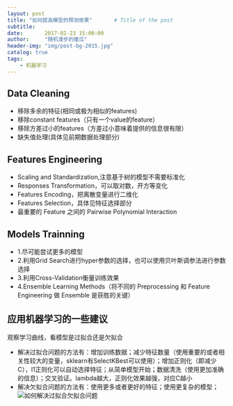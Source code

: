 ```yaml
---
layout: post
title: "如何提高模型的预测效果"       # Title of the post
subtitle:
date:       2017-02-23 15:00:00
author:     "随机漫步的傻瓜"
header-img: "img/post-bg-2015.jpg"
catalog: true
tags:
    - 机器学习
---
```


## Data Cleaning
- 移除多余的特征(相同或极为相似的features)
- 移除constant features（只有一个value的feature）
- 移除方差过小的features（方差过小意味着提供的信息很有限）
- 缺失值处理(具体见前期数据处理部分)

## Features Engineering
- Scaling and Standardization,注意基于树的模型不需要标准化
- Responses Transformation，可以取对数，开方等变化
- Features Encoding，把离散变量进行二维化
- Features Selection，具体见特征选择部分
- 最重要的 Feature 之间的 Pairwise Polynomial Interaction

## Models Trainning
- 1.尽可能尝试更多的模型
- 2.利用Grid Search进行hyper参数的选择，也可以使用贝叶斯调参法进行参数选择
- 3.利用Cross-Validation衡量训练效果
- 4.Ensemble Learning Methods（将不同的 Preprocessing 和 Feature Engineering 做 Ensemble 是获胜的关键）

## 应用机器学习的一些建议
观察学习曲线，看模型是过拟合还是欠拟合
- 解决过拟合问题的方法有：增加训练数据；减少特征数量（使用重要的或者相关性较大的变量，sklearn有SelectKBest可以使用）；增加正则化（即减少C），l1正则化可以自动选择特征；从简单模型开始；数据清洗（使用更加准确的信息）；交叉验证。lambda越大，正则化效果越强，对应C越小
- 解决欠拟合问题的方法有：使用更多或者更好的特征；使用更复杂的模型；
![如何解决过拟合欠拟合问题](/img/nanxun-moganshan/过拟合欠拟合.png)
